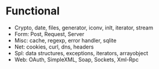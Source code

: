 # Functional

- Crypto, date, files, generator, iconv, inlt, iterator, stream
- Form: Post, Request, Server
- Misc: cache, regexp, error handler, sqlite
- Net: cookies, curl, dns, headers
- Spl: data structures, exceptions, iterators, arrayobject
- Web: OAuth, SimpleXML, Soap, Sockets, Xml-Rpc
